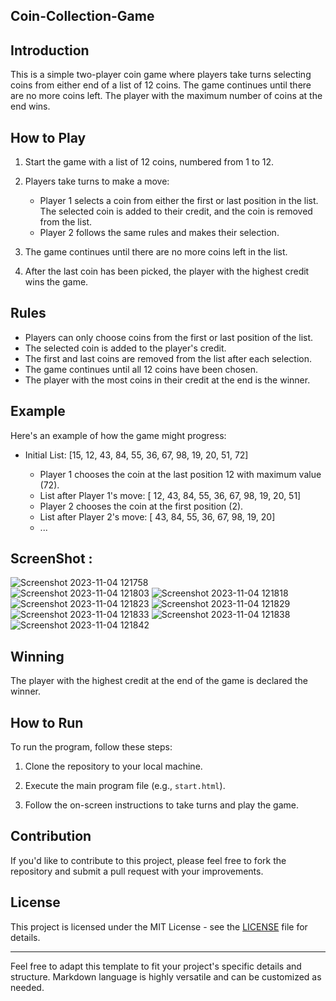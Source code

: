 ## Coin-Collection-Game

## Introduction

This is a simple two-player coin game where players take turns selecting coins from either end of a list of 12 coins. The game continues until there are no more coins left. The player with the maximum number of coins at the end wins.

## How to Play

1. Start the game with a list of 12 coins, numbered from 1 to 12.

2. Players take turns to make a move:
   - Player 1 selects a coin from either the first or last position in the list. The selected coin is added to their credit, and the coin is removed from the list.
   - Player 2 follows the same rules and makes their selection.

3. The game continues until there are no more coins left in the list.

4. After the last coin has been picked, the player with the highest credit wins the game.

## Rules

- Players can only choose coins from the first or last position of the list.
- The selected coin is added to the player's credit.
- The first and last coins are removed from the list after each selection.
- The game continues until all 12 coins have been chosen.
- The player with the most coins in their credit at the end is the winner.

## Example

Here's an example of how the game might progress:

- Initial List: [15, 12, 43, 84, 55, 36, 67, 98, 19, 20, 51, 72]

  - Player 1 chooses the coin at the last position 12 with maximum value (72).
  - List after Player 1's move: [ 12, 43, 84, 55, 36, 67, 98, 19, 20, 51]
  - Player 2 chooses the coin at the first position (2).
  - List after Player 2's move: [ 43, 84, 55, 36, 67, 98, 19, 20]
  - ...

## ScreenShot : 
![Screenshot 2023-11-04 121758](https://github.com/Chetax/Greddy-Aproach-And-Coin-Collection/assets/99749401/2bd8c41a-a28b-4e0e-8023-7945e0c81761)  
![Screenshot 2023-11-04 121803](https://github.com/Chetax/Greddy-Aproach-And-Coin-Collection/assets/99749401/082bbb11-6a34-43d5-b09d-098f667218ff) 
![Screenshot 2023-11-04 121818](https://github.com/Chetax/Greddy-Aproach-And-Coin-Collection/assets/99749401/4a98e32c-8791-47d4-8988-8eea0648966c) 
![Screenshot 2023-11-04 121823](https://github.com/Chetax/Greddy-Aproach-And-Coin-Collection/assets/99749401/82adfeeb-4414-4d10-9eaf-4435c8b42422) 
![Screenshot 2023-11-04 121829](https://github.com/Chetax/Greddy-Aproach-And-Coin-Collection/assets/99749401/dec38416-ba88-4a29-848c-68e1bd1ddee8) 
![Screenshot 2023-11-04 121833](https://github.com/Chetax/Greddy-Aproach-And-Coin-Collection/assets/99749401/04ca74fa-ab1d-43a0-a4d3-7796c1bd384a) 
![Screenshot 2023-11-04 121838](https://github.com/Chetax/Greddy-Aproach-And-Coin-Collection/assets/99749401/2ef05ebf-24ca-4f2e-9689-ac6891a060de) 
![Screenshot 2023-11-04 121842](https://github.com/Chetax/Greddy-Aproach-And-Coin-Collection/assets/99749401/1ee690f8-06d6-4f46-9f4f-4ce2061fb7af)







## Winning

The player with the highest credit at the end of the game is declared the winner.

## How to Run

To run the program, follow these steps:

1. Clone the repository to your local machine.

2. Execute the main program file (e.g., `start.html`).

3. Follow the on-screen instructions to take turns and play the game.

## Contribution

If you'd like to contribute to this project, please feel free to fork the repository and submit a pull request with your improvements.

## License

This project is licensed under the MIT License - see the [LICENSE](LICENSE) file for details.

---

Feel free to adapt this template to fit your project's specific details and structure. Markdown language is highly versatile and can be customized as needed.
